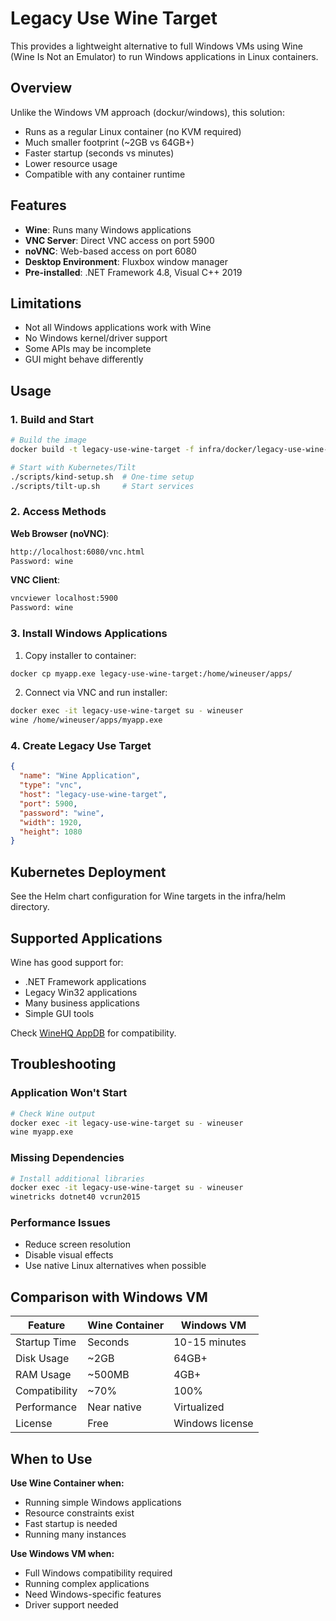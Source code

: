 # Legacy Use Wine Target

This provides a lightweight alternative to full Windows VMs using Wine (Wine Is Not an Emulator) to run Windows applications in Linux containers.

## Overview

Unlike the Windows VM approach (dockur/windows), this solution:
- Runs as a regular Linux container (no KVM required)
- Much smaller footprint (~2GB vs 64GB+)
- Faster startup (seconds vs minutes)
- Lower resource usage
- Compatible with any container runtime

## Features

- **Wine**: Runs many Windows applications
- **VNC Server**: Direct VNC access on port 5900
- **noVNC**: Web-based access on port 6080
- **Desktop Environment**: Fluxbox window manager
- **Pre-installed**: .NET Framework 4.8, Visual C++ 2019

## Limitations

- Not all Windows applications work with Wine
- No Windows kernel/driver support
- Some APIs may be incomplete
- GUI might behave differently

## Usage

### 1. Build and Start

```bash
# Build the image
docker build -t legacy-use-wine-target -f infra/docker/legacy-use-wine-target/Dockerfile .

# Start with Kubernetes/Tilt
./scripts/kind-setup.sh  # One-time setup
./scripts/tilt-up.sh     # Start services
```

### 2. Access Methods

**Web Browser (noVNC)**:
```bash
http://localhost:6080/vnc.html
Password: wine
```

**VNC Client**:
```bash
vncviewer localhost:5900
Password: wine
```

### 3. Install Windows Applications

1. Copy installer to container:
```bash
docker cp myapp.exe legacy-use-wine-target:/home/wineuser/apps/
```

2. Connect via VNC and run installer:
```bash
docker exec -it legacy-use-wine-target su - wineuser
wine /home/wineuser/apps/myapp.exe
```

### 4. Create Legacy Use Target

```json
{
  "name": "Wine Application",
  "type": "vnc",
  "host": "legacy-use-wine-target",
  "port": 5900,
  "password": "wine",
  "width": 1920,
  "height": 1080
}
```

## Kubernetes Deployment

See the Helm chart configuration for Wine targets in the infra/helm directory.

## Supported Applications

Wine has good support for:
- .NET Framework applications
- Legacy Win32 applications
- Many business applications
- Simple GUI tools

Check [WineHQ AppDB](https://appdb.winehq.org/) for compatibility.

## Troubleshooting

### Application Won't Start
```bash
# Check Wine output
docker exec -it legacy-use-wine-target su - wineuser
wine myapp.exe
```

### Missing Dependencies
```bash
# Install additional libraries
docker exec -it legacy-use-wine-target su - wineuser
winetricks dotnet40 vcrun2015
```

### Performance Issues
- Reduce screen resolution
- Disable visual effects
- Use native Linux alternatives when possible

## Comparison with Windows VM

| Feature | Wine Container | Windows VM |
|---------|---------------|------------|
| Startup Time | Seconds | 10-15 minutes |
| Disk Usage | ~2GB | 64GB+ |
| RAM Usage | ~500MB | 4GB+ |
| Compatibility | ~70% | 100% |
| Performance | Near native | Virtualized |
| License | Free | Windows license |

## When to Use

**Use Wine Container when:**
- Running simple Windows applications
- Resource constraints exist
- Fast startup is needed
- Running many instances

**Use Windows VM when:**
- Full Windows compatibility required
- Running complex applications
- Need Windows-specific features
- Driver support needed
